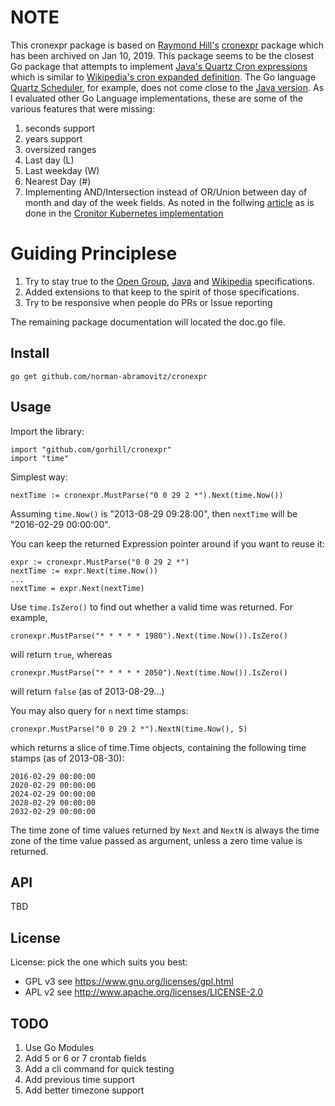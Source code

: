 NOTE
====

This cronexpr package is based on [Raymond Hill's][1] [cronexpr][2] package which
has been archived on Jan 10, 2019.  This package seems to be the closest Go package that attempts
to implement [Java's Quartz Cron expressions][3] which is similar to [Wikipedia's cron
 expanded definition][4].  The Go language [Quartz Scheduler][6], for example, does not come 
close to the [Java version][5]. As I evaluated other Go Language implementations, these are some
of the various features that were missing: 

1. seconds support
1. years support
1. oversized ranges
1. Last day (L) 
1. Last weekday (W)
1. Nearest Day (#)
1. Implementing AND/Intersection instead of OR/Union between day of month and day of the week fields.
As noted in the follwing [article][7] as is done in the [Cronitor Kubernetes implementation][8]

Guiding Principlese
===================

1. Try to stay true to the [Open Group][9], [Java][3] and [Wikipedia][4] specifications.
2. Added extensions to that keep to the spirit of those specifications.
3. Try to be responsive when people do PRs or Issue reporting  

[1]: https://github.com/gorhill
[2]: https://github.com/gorhill/cronexpr
[3]: https://www.quartz-scheduler.org/api/2.3.0/org/quartz/CronExpression.html
[4]: https://en.wikipedia.org/wiki/Cron#Cron_expression
[5]: https://www.quartz-scheduler.org/documentation/quartz-2.3.0/tutorials/crontrigger.html
[6]: https://github.com/reugn/go-quartz/?tab=readme-ov-file#cron-expression-format
[7]: https://crontab.guru/cron-bug.html
[8]: https://github.com/cronitorio/cronitor-kubernetes
[9]: https://pubs.opengroup.org/onlinepubs/9799919799/


The remaining package documentation will located the doc.go file.

Install
-------
    go get github.com/norman-abramovitz/cronexpr

Usage
-----
Import the library:

    import "github.com/gorhill/cronexpr"
    import "time"

Simplest way:

    nextTime := cronexpr.MustParse("0 0 29 2 *").Next(time.Now())

Assuming `time.Now()` is "2013-08-29 09:28:00", then `nextTime` will be "2016-02-29 00:00:00".

You can keep the returned Expression pointer around if you want to reuse it:

    expr := cronexpr.MustParse("0 0 29 2 *")
    nextTime := expr.Next(time.Now())
    ...
    nextTime = expr.Next(nextTime)

Use `time.IsZero()` to find out whether a valid time was returned. For example,

    cronexpr.MustParse("* * * * * 1980").Next(time.Now()).IsZero()

will return `true`, whereas

    cronexpr.MustParse("* * * * * 2050").Next(time.Now()).IsZero()

will return `false` (as of 2013-08-29...)

You may also query for `n` next time stamps:

    cronexpr.MustParse("0 0 29 2 *").NextN(time.Now(), 5)

which returns a slice of time.Time objects, containing the following time stamps (as of 2013-08-30):

    2016-02-29 00:00:00
    2020-02-29 00:00:00
    2024-02-29 00:00:00
    2028-02-29 00:00:00
    2032-02-29 00:00:00

The time zone of time values returned by `Next` and `NextN` is always the
time zone of the time value passed as argument, unless a zero time value is
returned.

API
---

TBD

License
-------

License: pick the one which suits you best:

- GPL v3 see <https://www.gnu.org/licenses/gpl.html>
- APL v2 see <http://www.apache.org/licenses/LICENSE-2.0>

TODO
-------

1. Use Go Modules
2. Add 5 or 6 or 7 crontab fields
3. Add a cli command for quick testing
4. Add previous time support 
5. Add better timezone support
 

